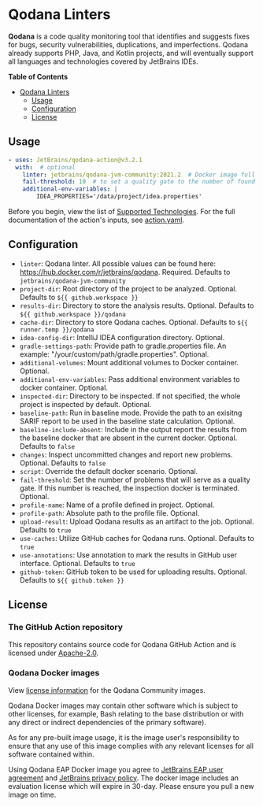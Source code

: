 # Qodana Linters

**Qodana** is a code quality monitoring tool that identifies and suggests fixes for bugs, security vulnerabilities, duplications, and imperfections.
Qodana already supports PHP, Java, and Kotlin projects, and will eventually support all languages and technologies covered by JetBrains IDEs.

**Table of Contents**

<!-- toc -->

- [Qodana Linters](#qodana-linters)
    - [Usage](#usage)
    - [Configuration](#configuration)
    - [License](#license)

<!-- tocstop -->


## Usage

```yaml
- uses: JetBrains/qodana-action@v3.2.1
  with:  # optional
    linter: jetbrains/qodana-jvm-community:2021.2  # Docker image full name
    fail-threshold: 10  # to set a quality gate to the number of found problems
    additional-env-variables: |
        IDEA_PROPERTIES='/data/project/idea.properties'
```

Before you begin, view the list of [Supported Technologies](https://www.jetbrains.com/help/qodana/supported-technologies.html). For the full documentation of the action's inputs, see [action.yaml](action.yaml).

## Configuration

- `linter`: Qodana linter. All possible values can be found here: https://hub.docker.com/r/jetbrains/qodana. Required. Defaults to `jetbrains/qodana-jvm-community`
- `project-dir`: Root directory of the project to be analyzed. Optional. Defaults to `${{ github.workspace }}`
- `results-dir`: Directory to store the analysis results. Optional. Defaults to `${{ github.workspace }}/qodana`
- `cache-dir`: Directory to store Qodana caches. Optional. Defaults to `${{ runner.temp }}/qodana`
- `idea-config-dir`: IntelliJ IDEA configuration directory. Optional.
- `gradle-settings-path`: Provide path to gradle.properties file. An example: "/your/custom/path/gradle.properties". Optional.
- `additional-volumes`: Mount additional volumes to Docker container. Optional.
- `additional-env-variables`: Pass additional environment variables to docker container. Optional.
- `inspected-dir`: Directory to be inspected. If not specified, the whole project is inspected by default. Optional.
- `baseline-path`: Run in baseline mode. Provide the path to an exisitng SARIF report to be used in the baseline state calculation. Optional.
- `baseline-include-absent`: Include in the output report the results from the baseline docker that are absent in the current docker. Optional. Defaults to `false`
- `changes`: Inspect uncommitted changes and report new problems. Optional. Defaults to `false`
- `script`: Override the default docker scenario. Optional.
- `fail-threshold`: Set the number of problems that will serve as a quality gate. If this number is reached, the inspection docker is terminated. Optional.
- `profile-name`: Name of a profile defined in project. Optional.
- `profile-path`: Absolute path to the profile file. Optional.
- `upload-result`: Upload Qodana results as an artifact to the job. Optional. Defaults to `true`
- `use-caches`: Utilize GitHub caches for Qodana runs. Optional. Defaults to `true`
- `use-annotations`: Use annotation to mark the results in GitHub user interface. Optional. Defaults to `true`
- `github-token`: GitHub token to be used for uploading results. Optional. Defaults to `${{ github.token }}`

## License

### The GitHub Action repository

This repository contains source code for Qodana GitHub Action and is licensed under [Apache-2.0](./LICENSE).

### Qodana Docker images

View [license information](https://www.jetbrains.com/legal/?fromFooter#licensing) for the Qodana Community images.

Qodana Docker images may contain other software which is subject to other licenses, for example, Bash relating to the base distribution or with any direct or indirect dependencies of the primary software).

As for any pre-built image usage, it is the image user's responsibility to ensure that any use of this image complies with any relevant licenses for all software contained within.

Using Qodana EAP Docker image you agree to [JetBrains EAP user agreement](https://www.jetbrains.com/legal/docs/toolbox/user_eap/) and [JetBrains privacy policy](https://www.jetbrains.com/legal/docs/privacy/privacy/). The docker image includes an evaluation license which will expire in 30-day. Please ensure you pull a new image on time.